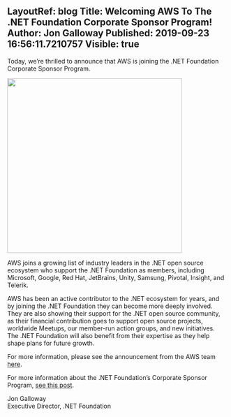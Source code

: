 LayoutRef: blog
Title: Welcoming AWS To The .NET Foundation Corporate Sponsor Program!
Author: Jon Galloway
Published: 2019-09-23 16:56:11.7210757
Visible: true
---
<p>Today, we’re thrilled to announce that AWS is joining the .NET Foundation Corporate Sponsor Program.</p>

<p><img alt="" class="float-right" src="assets/posts/corporate-sponsors-with-aws.png" width="400" /></p>

<p>AWS joins a growing list of industry leaders in the .NET open source ecosystem who support the .NET Foundation as members, including Microsoft, Google, Red Hat, JetBrains, Unity, Samsung, Pivotal, Insight, and Telerik.</p>

<p>AWS has been an active contributor to the .NET ecosystem for years, and by joining the .NET Foundation they can become more deeply involved. They are also showing their support for the .NET open source community, as their financial contribution goes to support open source projects, worldwide Meetups, our member-run action groups, and new initiatives. The .NET Foundation will also benefit from their expertise as they help shape plans for future growth.</p>

<p>For more information, please see the announcement from the AWS team <a href="https://aws.amazon.com/blogs/opensource/aws-joins-the-net-foundation/">here</a>.</p>

<p>For more information about the .NET Foundation’s Corporate Sponsor Program, <a href="/blog/2019/01/16/why-you-should-join-part-2---corporate-sponsor">see this post</a>.</p>

<p>Jon Galloway<br />
Executive Director, .NET Foundation</p>
